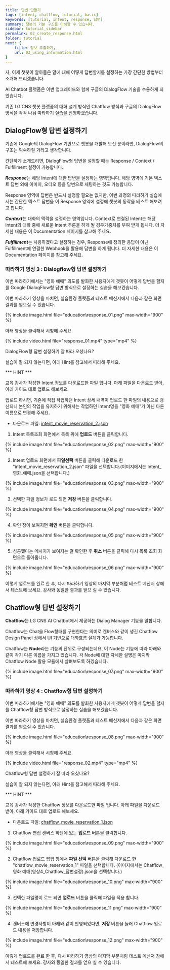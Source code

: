 ```yaml
---
title: 답변 만들기
tags: [intent, chatflow, tutorial, basic]
keywords: [tutorial, intent, response, 답변]
summary: 챗봇의 기본 구조를 이해할 수 있습니다.
sidebar: tutorial_sidebar
permalink: 02_create_response.html
folder: tutorial
next: {
    title: 정보 추출하기,
    url: 03_using_information.html
}
---
```


자, 이제 챗봇이 알아들은 말에 대해 어떻게 답변할지를 설정하는 가장 간단한 방법부터 소개해 드리겠습니다.

AI Chatbot 플랫폼은 이번 업그레이드와 함께 구글의 DialogFlow 기술을 수용하게 되었습니다.

기존 LG CNS 챗봇 플랫폼의 대화 설계 방식인 Chatflow 방식과 구글의 DialogFlow 방식을 각각 나눠 따라하기 실습을 진행하겠습니다.

## DialogFlow형 답변 설정하기

기존에 Google의 DialogFlow 기반으로 챗봇을 개발해 보신 분이라면, DialogFlow의 구조는 익숙하질 거라고 생각합니다.

간단하게 소개드리면, DialogFlow형 답변을 설정할 때는 Response / Context / Fulfillment 설정이 가능합니다.

***Response***는 해당 Intent에 대한 답변을 설정하는 영역입니다. 해당 영역에 기본 텍스트 답변 외에 이미지, 오디오 등을 답변으로 세팅하는 것도 가능합니다.

Response 영역에 답변은 반드시 설정할 필요는 없지만, 이번 과정의 따라하기 실습에서는 간단한 텍스트 답변을 이 Response 영역에 설정해 챗봇의 동작을 테스트 해보려고 합니다.

***Context***는 대화의 맥락을 설정하는 영역입니다. Context로 연결된 Intent는 해당 Intent의 대화 중에 새로운 Intent 추론을 하게 될 경우가중치를 부여 받게 됩니다. 더 자세한 내용은 이 Documentation 페이지를 참고해 주세요. 

***Fulfillment***는 사용하겠다고 설정하는 경우, Response에 정의한 응답이 아닌 Fulfillment에 연결한 Webhook을 활용해 답변을 하게 됩니다. 더 자세한 내용은 이 Documentation 페이지를 참고해 주세요.

### 따라하기 영상 3 : Dialogflow형 답변 설정하기

이번 따라하기에서는 "영화 예매" 의도를 발화한 사용자에게 챗봇이 어떻게 답변을 할지를 Google DialogFlow형 답변 방식으로 설정하는 실습을 해보겠습니다.

이번 따라하기 영상을 마치면, 실습환경 플랫폼과 테스트 메신저에서 다음과 같은 화면 결과를 얻으실 수 있습니다. 

{% include image.html file="education\response_01.png" max-width="900" %}

아래 영상을 클릭해서 시청해 주세요. 

{% include video.html file="response_01.mp4" type="mp4" %}

DialogFlow형 답변 설정하기 잘 따라 오셨나요? 

실습이 잘 되지 않는다면, 아래 Hint를 참고해서 따라해 주세요. 

*** HINT ***

교육 강사가 작성한 Intent 정보를 다운로드한 파일 입니다. 아래 파일을 다운로드 받아, 아래 가이드 대로 업로드 해보세요.

업로드 하시면, 기존에 직접 작업하던 Intent 상세 내역이 업로드 한 파일의 내용으로 갱신되니 본인의 작업을 유지하기 위해서는 작업하던 Intent명을 "영화 예매"가 아닌 다른 이름으로 변경해 주세요. 

* 다운로드 파일: <a href="images/json/intent_movie_reservation_2.json" download>intent_movie_reservation_2.json</a>

1) Intent 목록조회 화면에서 목록 위에 **업로드** 버튼을 클릭합니다. 

{% include image.html file="education\response_02.png" max-width="900" %}

2) Intent 업로드 화면에서 **파일선택** 버튼을 클릭해 다운로드 한 "intent_movie_reservation_2.json" 파일을 선택합니다.(이미지에서는 Intent_영화_예매.json을 선택합니다.)

{% include image.html file="education\response_03.png" max-width="900" %}

3) 선택한 파일 정보가 로드 되면 **저장** 버튼을 클릭합니다.

{% include image.html file="education\response_04.png" max-width="900" %}

4) 확인 창이 보여지면 **확인** 버튼을 클릭합니다.

{% include image.html file="education\response_05.png" max-width="900" %}

5) 성공했다는 메시지가 보여지는 걸 확인한 후 **취소** 버튼을 클릭해 다시 목록 조회 화면으로 돌아옵니다. 

{% include image.html file="education\response_06.png" max-width="900" %}

이렇게 업로드를 완료 한 후, 다시 따라하기 영상의 마지막 부분처럼 테스트 메신저 창에서 테스트해 보세요. 강사와 동일한 결과를 얻으 실 수 있습니다.

## Chatflow형 답변 설정하기

**Chatflow**는 LG CNS AI Chatbot에서 제공하는 Dialog Manager 기능을 말합니다.

Chatflow는 Chat을 Flow형태를 구현한다는 의미로 캔버스와 같이 생긴 Chatflow Design Panel 상에서 UI 기반으로 대화흐름 설계가 가능합니다.

Chatflow는 **Node**라는 기능의 단위로 구성되는데요, 이 Node는 기능에 따라 아래와 같이 각기 다른 이름을 가지고 있습니다. 각 Node에 대한 자세한 설명은 마지막 Chatflow Node 활용 모듈에서 살펴보도록 하겠습니다.

{% include image.html file="education\response_07.png" max-width="900" %}
 
### 따라하기 영상 4 : Chatflow형 답변 설정하기

이번 따라하기에서는 "영화 예매" 의도를 발화한 사용자에게 챗봇이 어떻게 답변을 할지를 Chatflow형 답변 방식으로 설정하는 실습을 해보겠습니다.

이번 따라하기 영상을 마치면, 실습환경 플랫폼과 테스트 메신저에서 다음과 같은 화면 결과를 얻으실 수 있습니다. 

{% include image.html file="education\response_08.png" max-width="900" %}

아래 영상을 클릭해서 시청해 주세요. 
 
{% include video.html file="response_02.mp4" type="mp4" %}

Chatflow형 답변 설정하기 잘 따라 오셨나요? 

실습이 잘 되지 않는다면, 아래 Hint를 참고해서 따라해 주세요. 

*** HINT ***

교육 강사가 작성한 Chatflow 정보를 다운로드한 파일 입니다. 아래 파일을 다운로드 받아, 아래 가이드 대로 업로드 해보세요.

* 다운로드 파일: <a href="images/json/chatflow_movie_reservation_1.json" download>chatflow_movie_reservation_1.json</a>

1) Chatflow 편집 캔버스 하단에 있는 **업로드** 버튼을 클릭합니다. 

{% include image.html file="education\response_09.png" max-width="900" %}

2) Chatflow 업로드 팝업 창에서  **파일 선택** 버튼을 클릭해 다운로드 한 "chatflow_movie_reservation_1" 파일을 선택합니다. (이미지에서는 Chatflow_영화 예매(영상4_Chatflow_답변설정).json을 선택합니다.)

{% include image.html file="education\response_10.png" max-width="900" %}

3) 선택한 파일명이 로드 되면 **업로드** 버튼을 클릭해 파일을 적용 합니다.

{% include image.html file="education\response_11.png" max-width="900" %}

4) 캔버스에 변경사항이 아래와 같이 반영되었다면, **저장** 버튼을 눌러 Chatflow 업로드 내용을 저장합니다.

{% include image.html file="education\response_12.png" max-width="900" %}

이렇게 업로드를 완료 한 후, 다시 따라하기 영상의 마지막 부분처럼 테스트 메신저 창에서 테스트해 보세요. 강사와 동일한 결과를 얻으 실 수 있습니다.